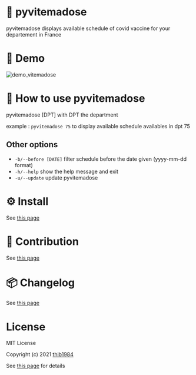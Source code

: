 # :syringe: pyvitemadose

pyvitemadose displays available schedule of covid vaccine for your departement in France
# 💫 Demo

![demo_vitemadose](https://user-images.githubusercontent.com/45128847/137623852-d8e32778-cff4-4849-9a0c-af430aa78e75.gif)

# 🚀 How to use **pyvitemadose**

pyvitemadose \[DPT\] with DPT the department

example : ``pyvitemadose 75`` to display available schedule availables in dpt 75

## Other options

  - ``-b/--before [DATE]``  filter schedule before the date given (yyyy-mm-dd format)
  - ``-h/--help``    show the help message and exit
  - ``-u/--update``  update pyvitemadose

# ⚙️ Install

See [this page](INSTALL.md)
# :construction_worker: Contribution

See [this page](CONTRIBUTING.md)

# :package: Changelog

See [this page](CHANGELOG.md)
# License

MIT License

Copyright (c) 2021 [thib1984](https://github.com/thib1984)

See [this page](LICENSE.txt) for details